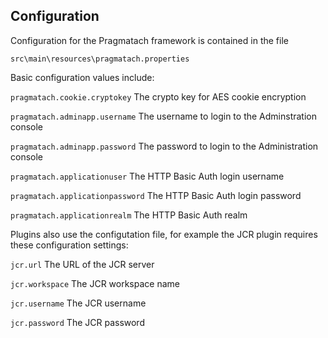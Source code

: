 <a id="framework"></a>
Configuration
------------------------

Configuration for the Pragmatach framework is contained in the file

`src\main\resources\pragmatach.properties`

Basic configuration values include:

`pragmatach.cookie.cryptokey` The crypto key for AES cookie encryption

`pragmatach.adminapp.username` The username to login to the Adminstration console  

`pragmatach.adminapp.password` The password to login to the Administration console

`pragmatach.applicationuser` The HTTP Basic Auth login username

`pragmatach.applicationpassword` The HTTP Basic Auth login password

`pragmatach.applicationrealm` The HTTP Basic Auth realm

Plugins also use the configutation file, for example the JCR plugin requires these configuration settings:

`jcr.url` The URL of the JCR server

`jcr.workspace` The JCR workspace name

`jcr.username` The JCR username

`jcr.password` The JCR password
